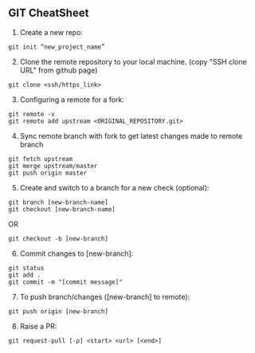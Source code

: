 ## GIT CheatSheet


1. Create a new repo:
  ```
  git init “new_project_name”
  ```
2. Clone the remote repository to your local machine. (copy "SSH clone URL" from github page)
  ```
  git clone <ssh/https_link>
  ```
3.	Configuring a remote for a fork:
  ```
  git remote -v
  git remote add upstream <ORIGINAL_REPOSITORY.git>
  ```
4.  Sync remote branch with fork to get latest changes made to remote branch
  ```
  git fetch upstream
  git merge upstream/master
  git push origin master
  ```
5.	Create and switch to a branch for a new check (optional):
  ```
  git branch [new-branch-name]
  git checkout [new-branch-name]
  ```
  OR
  ```
  git checkout -b [new-branch]
  ```
6.	Commit changes to [new-branch]:
  ```
  git status
  git add .
  git commit -m "[commit message]"
  ```
7.	To push branch/changes ([new-branch] to remote):
  ```
  git push origin [new-branch]
  ```
8. Raise a PR:
  ```
  git request-pull [-p] <start> <url> [<end>]
  ```
